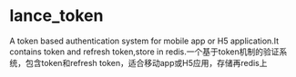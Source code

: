 # lance_token
A token based authentication system for mobile app or H5 application.It contains token and refresh token,store in redis.一个基于token机制的验证系统，包含token和refresh token，适合移动app或H5应用，存储再redis上
